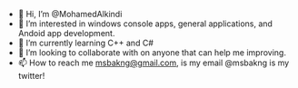 - 👋 Hi, I’m @MohamedAlkindi
- 👀 I’m interested in windows console apps, general applications, and Andoid app development.
- 🌱 I’m currently learning C++ and C#
- 💞️ I’m looking to collaborate with on anyone that can help me improving.
- 📫 How to reach me msbakng@gmail.com, is my email @msbakng is my twitter!

<!---
MohamedAlkindi/MohamedAlkindi is a ✨ special ✨ repository because its `README.md` (this file) appears on your GitHub profile.
You can click the Preview link to take a look at your changes.
--->
